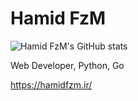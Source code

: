 Hamid FzM
=========
![Hamid FzM's GitHub stats](https://github-readme-stats.vercel.app/api?username=hamidfzm&show_icons=true&theme=dark&count_private=true&count_private=true)

Web Developer, Python, Go

https://hamidfzm.ir/
